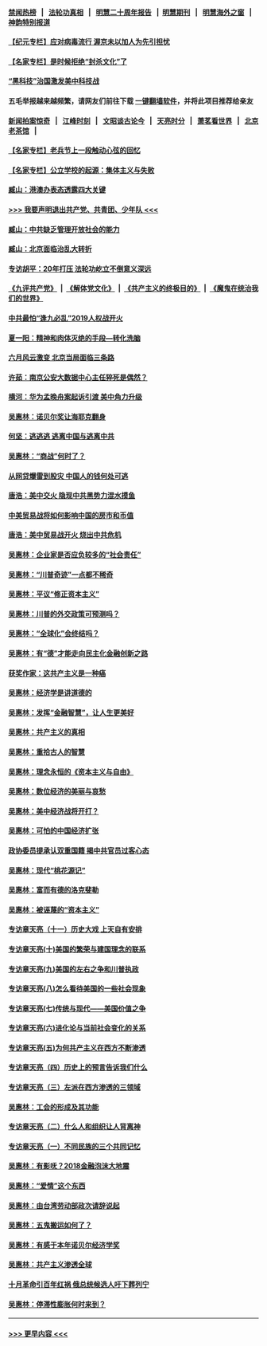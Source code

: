 #### [禁闻热榜](热点新闻.md?=0)  &nbsp;&nbsp;|&nbsp;&nbsp; [法轮功真相](https://github.com/gfw-breaker/truth/blob/master/README.md?=0) &nbsp;&nbsp;|&nbsp;&nbsp; [明慧二十周年报告](https://github.com/gfw-breaker/mh-reports/blob/master/README.md?=0) &nbsp;&nbsp;|&nbsp;&nbsp;[明慧期刊](https://github.com/gfw-breaker/mh-qikan) &nbsp;&nbsp;|&nbsp;&nbsp; [明慧海外之窗](https://github.com/gfw-breaker/mh-news/blob/master/README.md?=0) &nbsp;&nbsp;|&nbsp;&nbsp; [神韵特别报道](https://github.com/gfw-breaker/mh-news/blob/master/shenyun.md?=0)
#### [【纪元专栏】应对病毒流行 渥京未以加人为先引担忧](../pages/nsc423/n11875714.md?t=03082231) 
#### [【名家专栏】是时候拒绝“封杀文化”了](../pages/nsc423/n11814093.md?t=03082231) 
#### [“黑科技”治国激发美中科技战](../pages/nsc423/n11638056.md?t=03082231) 
#### 五毛举报越来越频繁，请网友们前往下载 [一键翻墙软件](https://github.com/gfw-breaker/ssr-accounts)，并将此项目推荐给亲友
#### [新闻拍案惊奇](https://github.com/gfw-breaker/banned-news/blob/master/pages/link4.md) &nbsp;&nbsp;|&nbsp;&nbsp; [江峰时刻](https://github.com/gfw-breaker/banned-news/blob/master/pages/link4.md) &nbsp;&nbsp;|&nbsp;&nbsp; [文昭谈古论今](https://github.com/gfw-breaker/banned-news/blob/master/pages/link4.md) &nbsp;&nbsp;|&nbsp;&nbsp; [天亮时分](https://github.com/gfw-breaker/banned-news/blob/master/pages/link4.md) &nbsp;&nbsp;|&nbsp;&nbsp; [萧茗看世界](https://github.com/gfw-breaker/banned-news/blob/master/pages/link4.md) &nbsp;&nbsp;|&nbsp;&nbsp; [北京老茶馆](https://github.com/gfw-breaker/banned-news/blob/master/pages/link4.md) &nbsp;&nbsp;|&nbsp;&nbsp; 
#### [【名家专栏】老兵节上一段触动心弦的回忆](../pages/nsc423/n11646016.md?t=03082231) 
#### [【名家专栏】公立学校的起源：集体主义与失败](../pages/nsc423/n11601833.md?t=03082231) 
#### [臧山：港澳办表态透露四大关键](../pages/nsc423/n11421628.md?t=03082231) 
#### [>>> 我要声明退出共产党、共青团、少年队 <<<](https://github.com/begood0513/goodnews/blob/master/quit/letter.md) 
#### [臧山：中共缺乏管理开放社会的能力](../pages/nsc423/n11407457.md?t=03082231) 
#### [臧山：北京面临治乱大转折](../pages/nsc423/n11406895.md?t=03082231) 
#### [专访胡平：20年打压 法轮功屹立不倒意义深远](../pages/nsc423/n11398800.md?t=03082231) 
#### [《九评共产党》](https://github.com/begood0513/9ping.md/blob/master/README.md) &nbsp;|&nbsp; [《解体党文化》](../../../../jtdwh.md/blob/master/README.md)  &nbsp;|&nbsp; [《共产主义的终极目的》](../../../../gczydzjmd.md/blob/master/README.md) &nbsp;|&nbsp; [《魔鬼在统治我们的世界》](../../../../mgztzwmdsj.md/blob/master/README.md) 
#### [中共最怕“逢九必乱”2019人权战开火](../pages/nsc423/n11385248.md?t=03082231) 
#### [夏一阳：精神和肉体灭绝的手段—转化洗脑](../pages/nsc423/n11368250.md?t=03082231) 
#### [六月风云激变 北京当局面临三条路](../pages/nsc423/n11313668.md?t=03082231) 
#### [许茹：南京公安大数据中心主任猝死是偶然？](../pages/nsc423/n11064744.md?t=03082231) 
#### [横河：华为孟晚舟案起诉引渡 美中角力升级](../pages/nsc423/n11027230.md?t=03082231) 
#### [吴惠林：诺贝尔奖让海耶克翻身](../pages/nsc423/n10890049.md?t=03082231) 
#### [何坚：逃逃逃 逃离中国与逃离中共](../pages/nsc423/n10592891.md?t=03082231) 
#### [吴惠林：“商战”何时了？](../pages/nsc423/n10573558.md?t=03082231) 
#### [从网贷爆雷到股灾 中国人的钱何处可逃](../pages/nsc423/n10572800.md?t=03082231) 
#### [唐浩：美中交火 隐现中共黑势力混水摸鱼](../pages/nsc423/n10544040.md?t=03082231) 
#### [中美贸易战将如何影响中国的房市和币值](../pages/nsc423/n10543697.md?t=03082231) 
#### [唐浩：美中贸易战开火 烧出中共危机](../pages/nsc423/n10540126.md?t=03082231) 
#### [吴惠林：企业家是否应负较多的“社会责任”](../pages/nsc423/n10535022.md?t=03082231) 
#### [吴惠林：“川普奇迹”一点都不稀奇](../pages/nsc423/n10512808.md?t=03082231) 
#### [吴惠林：平议“修正资本主义”](../pages/nsc423/n10495724.md?t=03082231) 
#### [吴惠林：川普的外交政策可预测吗？](../pages/nsc423/n10462387.md?t=03082231) 
#### [吴惠林：“全球化”会终结吗？](../pages/nsc423/n10452838.md?t=03082231) 
#### [吴惠林：有“德”才能走向民主化金融创新之路](../pages/nsc423/n10432292.md?t=03082231) 
#### [获奖作家：这共产主义是一种癌](../pages/nsc423/n10431541.md?t=03082231) 
#### [吴惠林：经济学是讲道德的](../pages/nsc423/n10398014.md?t=03082231) 
#### [吴惠林：发挥“金融智慧”，让人生更美好](../pages/nsc423/n10375019.md?t=03082231) 
#### [吴惠林：共产主义的真相](../pages/nsc423/n10351394.md?t=03082231) 
#### [吴惠林：重拾古人的智慧](../pages/nsc423/n10337691.md?t=03082231) 
#### [吴惠林：理念永恒的《资本主义与自由》](../pages/nsc423/n10316274.md?t=03082231) 
#### [吴惠林：数位经济的美丽与哀愁](../pages/nsc423/n10292946.md?t=03082231) 
#### [吴惠林：美中经济战将开打？](../pages/nsc423/n10258825.md?t=03082231) 
#### [吴惠林：可怕的中国经济扩张](../pages/nsc423/n10219147.md?t=03082231) 
#### [政协委员提承认双重国籍 揭中共官员过客心态](../pages/nsc423/n10208809.md?t=03082231) 
#### [吴惠林：现代“桃花源记”](../pages/nsc423/n10185234.md?t=03082231) 
#### [吴惠林：富而有德的洛克斐勒](../pages/nsc423/n10142264.md?t=03082231) 
#### [吴惠林：被诬蔑的“资本主义”](../pages/nsc423/n10124816.md?t=03082231) 
#### [专访章天亮（十一）历史大戏 上天自有安排](../pages/nsc423/n10094905.md?t=03082231) 
#### [专访章天亮(十)美国的繁荣与建国理念的联系](../pages/nsc423/n10094899.md?t=03082231) 
#### [专访章天亮(九)美国的左右之争和川普执政](../pages/nsc423/n10094889.md?t=03082231) 
#### [专访章天亮(八)怎么看待美国的一些社会现象](../pages/nsc423/n10094857.md?t=03082231) 
#### [专访章天亮(七)传统与现代——美国价值之争](../pages/nsc423/n10093140.md?t=03082231) 
#### [专访章天亮(六)进化论与当前社会变化的关系](../pages/nsc423/n10092036.md?t=03082231) 
#### [专访章天亮(五)为何共产主义在西方不断渗透](../pages/nsc423/n10083620.md?t=03082231) 
#### [专访章天亮（四）历史上的预言告诉我们什么](../pages/nsc423/n10083606.md?t=03082231) 
#### [专访章天亮（三）左派在西方渗透的三领域](../pages/nsc423/n10081115.md?t=03082231) 
#### [吴惠林：工会的形成及其功能](../pages/nsc423/n10080633.md?t=03082231) 
#### [专访章天亮（二）什么人和组织让人背离神](../pages/nsc423/n10076637.md?t=03082231) 
#### [专访章天亮（一）不同民族的三个共同记忆](../pages/nsc423/n10074188.md?t=03082231) 
#### [吴惠林：有影呒？2018金融泡沫大地震](../pages/nsc423/n10040534.md?t=03082231) 
#### [吴惠林：“爱情”这个东西](../pages/nsc423/n10019423.md?t=03082231) 
#### [吴惠林：由台湾劳动部政次请辞说起](../pages/nsc423/n9979679.md?t=03082231) 
#### [吴惠林：五鬼搬运如何了？](../pages/nsc423/n9925338.md?t=03082231) 
#### [吴惠林：有感于本年诺贝尔经济学奖](../pages/nsc423/n9871883.md?t=03082231) 
#### [吴惠林：共产主义渗透全球](../pages/nsc423/n9812748.md?t=03082231) 
#### [十月革命引百年红祸 俄总统候选人吁下葬列宁](../pages/nsc423/n9810182.md?t=03082231) 
#### [吴惠林：停滞性膨胀何时来到？](../pages/nsc423/n9764136.md?t=03082231) 

----
#### [ >>> 更早内容 <<< ](../indexes/nsc423-earlier.md)

